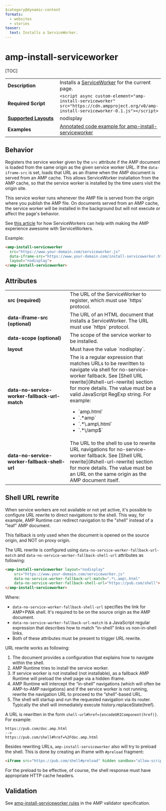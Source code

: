 ```yaml
---
$category@dynamic-content
formats:
  - websites
  - stories
teaser:
  text: Installs a ServiceWorker.
---
```

<!---
Copyright 2015 The AMP HTML Authors. All Rights Reserved.

Licensed under the Apache License, Version 2.0 (the "License");
you may not use this file except in compliance with the License.
You may obtain a copy of the License at

      http://www.apache.org/licenses/LICENSE-2.0

Unless required by applicable law or agreed to in writing, software
distributed under the License is distributed on an "AS-IS" BASIS,
WITHOUT WARRANTIES OR CONDITIONS OF ANY KIND, either express or implied.
See the License for the specific language governing permissions and
limitations under the License.
-->

# amp-install-serviceworker

[TOC]

<table>
  <tr>
    <td width="40%"><strong>Description</strong></td>
    <td>Installs a <a href="https://developers.google.com/web/fundamentals/primers/service-worker/">ServiceWorker</a> for the current page.</td>
  </tr>
  <tr>
    <td width="40%"><strong>Required Script</strong></td>
    <td><code>&lt;script async custom-element="amp-install-serviceworker" src="https://cdn.ampproject.org/v0/amp-install-serviceworker-0.1.js">&lt;/script></code></td>
  </tr>
  <tr>
    <td class="col-fourty"><strong><a href="https://www.ampproject.org/docs/guides/responsive/control_layout.html">Supported Layouts</a></strong></td>
    <td>nodisplay</td>
  </tr>
  <tr>
    <td width="40%"><strong>Examples</strong></td>
    <td><a href="https://ampbyexample.com/components/amp-install-serviceworker/">Annotated code example for amp-install-serviceworker</a></td>
  </tr>
</table>

## Behavior

Registers the service worker given by the `src` attribute if the AMP document is loaded from the same origin as the given service worker URL. If the `data-iframe-src` is set, loads that URL as an iframe when the AMP document is served from an AMP cache. This allows ServiceWorker installation from the AMP cache, so that the service worker is installed by the time users visit the origin site.

This service worker runs whenever the AMP file is served from the origin where you publish the AMP file. On documents served from an AMP cache, the service worker will be installed in the background but will not execute or affect the page's behavior.

See [this article](https://medium.com/@cramforce/amps-and-websites-in-the-age-of-the-service-worker-8369841dc962) for how ServiceWorkers can help with making the AMP experience awesome with ServiceWorkers.

Example:

```html
<amp-install-serviceworker
  src="https://www.your-domain.com/serviceworker.js"
  data-iframe-src="https://www.your-domain.com/install-serviceworker.html"
  layout="nodisplay">
</amp-install-serviceworker>
```

## Attributes

<table class="ad-m-table-listing">
  <tr>
    <td width="40%"><strong>src (required)</strong></td>
    <td>The URL of the ServiceWorker to register, which must use `https` protocol.</td>
  </tr>
  <tr>
    <td width="40%"><strong>data-iframe-src (optional)</strong></td>
    <td>The URL of an HTML document that installs a ServiceWorker. The URL must use `https` protocol.</td>
  </tr>
  <tr>
    <td width="40%"><strong>data-scope (optional)</strong></td>
    <td>The scope of the service worker to be installed.</td>
  </tr>
  <tr>
    <td width="40%"><strong>layout</strong></td>
    <td>Must have the value `nodisplay`.</td>
  </tr>
  <tr>
     <td width="40%"><strong>data-no-service-worker-fallback-url-match</strong></td>
     <td>
      The is a regular expression that matches URLs to be rewritten to navigate via shell for no-service-worker fallback. See [Shell URL rewrite](#shell-url-rewrite) section for more details. The value must be a valid JavaScript RegExp string. For example:
       <ul>
           <li>`amp.html`</li>
           <li>`.*amp`</li>
           <li>`.*\.amp\.html`</li>
           <li>`.*\/amp$`</li>
       </ul>
     </td>
   </tr>
   <tr>
     <td width="40%"><strong>data-no-service-worker-fallback-shell-url</strong></td>
     <td>The URL to the shell to use to rewrite URL navigations for no-service-worker fallback. See [Shell URL rewrite](#shell-url-rewrite) section for more details. The value must be an URL on the same origin as the AMP document itself.</td>
   </tr>
</table>


## Shell URL rewrite

When service workers are not available or not yet active, it's possible to configure URL rewrite to direct navigations to the shell. This way, for example, AMP Runtime can redirect navigation to the "shell" instead of
a "leaf" AMP document.

This fallback is only used when the document is opened on the source origin, and NOT on proxy origin.

The URL rewrite is configured using `data-no-service-worker-fallback-url-match` and `data-no-service-worker-fallback-shell-url`
attributes as following:

```html
<amp-install-serviceworker layout="nodisplay"
    src="https://www.your-domain.com/serviceworker.js"
    data-no-service-worker-fallback-url-match=".*\.amp\.html"
    data-no-service-worker-fallback-shell-url="https://pub.com/shell">
</amp-install-serviceworker>
```

Where:
 - `data-no-service-worker-fallback-shell-url` specifies the link for AMP+PWA shell. It's required to be on the source origin as the AMP document.
 - `data-no-service-worker-fallback-url-match` is a JavaScript regular expression that describes how to match “in-shell” links vs non-in-shell links.
 - Both of these attributes must be present to trigger URL rewrite.

URL rewrite works as following:
 1. The document provides a configuration that explains how to navigate within the shell.
 2. AMP Runtime tries to install the service worker.
 3. If service worker is not installed (not installable), as a fallback AMP Runtime will preload the shell page via a hidden iframe.
 4. AMP Runtime will intercept the “in-shell” navigations (which will often be AMP-to-AMP navigations) and if the service worker is not running, rewrite the navigation URL to proceed to the “shell”-based URL.
 5. The shell will startup and run the requested navigation via its router. Typically the shell will immediately execute history.replaceState(href).

A URL is rewritten in the form `shell-url#href={encodeURIComponent(href)}`. For example:
```text
https://pub.com/doc.amp.html
-->
https://pub.com/shell#href=%2Fdoc.amp.html
```

Besides rewriting URLs, `amp-install-serviceworker` also will try to preload the shell. This is done by creating an iframe with `#preload` fragment:

```html
<iframe src="https://pub.com/shell#preload" hidden sandbox="allow-scripts allow-same-origin"></iframe>
```

For the preload to be effective, of course, the shell response must have appropriate HTTP cache headers.

## Validation

See [amp-install-serviceworker rules](https://github.com/ampproject/amphtml/blob/master/extensions/amp-install-serviceworker/validator-amp-install-serviceworker.protoascii) in the AMP validator specification.

